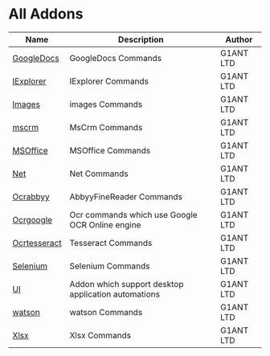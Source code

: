 # All Addons

| Name | Description | Author |
| ---- | ----------- | ----- |
| [GoogleDocs](https://github.com/G1ANT-Robot/GoogleDocs/blob/master/GoogleDocs/Addon.md) | GoogleDocs Commands | G1ANT LTD |
| [IExplorer](https://github.com/G1ANT-Robot/IExplorer/blob/master/IExplorer/Addon.md) | IExplorer Commands | G1ANT LTD |
| [Images](https://github.com/G1ANT-Robot/Images/blob/master/Images/Addon.md) | images Commands | G1ANT LTD |
| [mscrm](https://github.com/G1ANT-Robot/mscrm/blob/master/mscrm/Addon.md) | MsCrm Commands | G1ANT LTD |
| [MSOffice](https://github.com/G1ANT-Robot/MSOffice/blob/master/MSOffice/Addon.md) | MSOffice Commands | G1ANT LTD |
| [Net](https://github.com/G1ANT-Robot/Net/blob/master/Net/Addon.md) | Net Commands | G1ANT LTD |
| [Ocrabbyy](https://github.com/G1ANT-Robot/Ocrabbyy/blob/master/Ocrabbyy/Addon.md) | AbbyyFineReader Commands | G1ANT LTD |
| [Ocrgoogle](https://github.com/G1ANT-Robot/Ocrgoogle/blob/master/Ocrgoogle/Addon.md) | Ocr commands which use Google OCR Online engine | G1ANT LTD |
| [Ocrtesseract](https://github.com/G1ANT-Robot/Ocrtesseract/blob/master/Ocrtesseract/Addon.md) | Tesseract Commands | G1ANT LTD |
| [Selenium](https://github.com/G1ANT-Robot/Selenium/blob/master/Selenium/Addon.md) | Selenium Commands | G1ANT LTD |
| [UI](https://github.com/G1ANT-Robot/UI/blob/master/UI/Addon.md) | Addon which support desktop application automations | G1ANT LTD |
| [watson](https://github.com/G1ANT-Robot/watson/blob/master/watson/Addon.md) | watson Commands | G1ANT LTD |
| [Xlsx](https://github.com/G1ANT-Robot/Xlsx/blob/master/Xlsx/Addon.md) | Xlsx Commands | G1ANT LTD |
